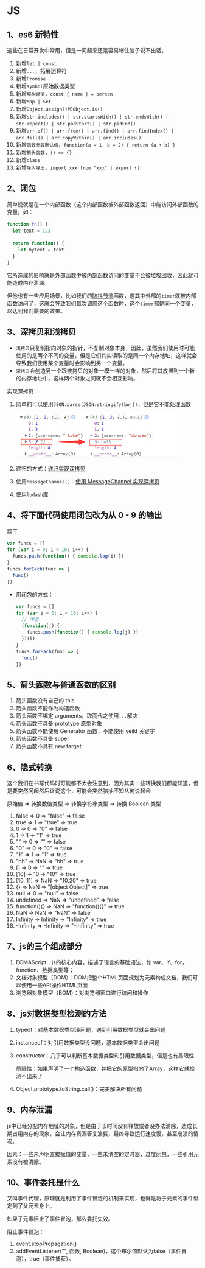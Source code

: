 # JS

## 1、es6 新特性

这些在日常开发中常用，但是一问起来还是容易堵住脑子说不出话。

1. 新增`let | const`
2. 新增`...`，拓展运算符
3. 新增`Promise`
4. 新增`symbol`原始数据类型
5. 新增`解构赋值`，`const { name } = person`
6. 新增`Map | Set`
7. 新增`Object.assign()`和`Object.is()`
8. 新增`str.includes() | str.startsWith() | str.endsWith() | str.repeat() | str.padStart() | str.padEnd()`
9. 新增`arr.of() | arr.from() | arr.find() | arr.findIndex() | arr.fill() | arr.copyWithin() | arr.includes() `
10. 新增`函数参数默认值`，`function(a = 1, b = 2) { return (a + b) }`
11. 新增`箭头函数`，`() => {}`
12. 新增`class`
13. 新增`导入导出`，`import xxx from "xxx" | export {}`

## 2、闭包

简单说就是在一个内部函数（这个内部函数被外部函数返回）中能访问外部函数的变量，如：

```js
function fn() {
  let text = 123
  
  return function() {
    let mytext = text
  }
}
```

它所造成的影响就是外部函数中被内部函数访问的变量不会被[垃圾回收](https://blog.csdn.net/weixin_50936255/article/details/118501200)，因此就可能造成内存泄漏。

但他也有一些应用场景，比如我们的[防抖节流](../js/js知识要点.md#防抖和节流)函数，这其中外部的`timer`就被内部函数访问了，这就会导致我们每次调用这个函数时，这个`timer`都是同一个变量，以达到我们需要的效果。

## 3、深拷贝和浅拷贝

- `浅拷贝`只复制指向对象的指针，不复制对象本身，因此，虽然我们使用时可能使用的是两个不同的变量，但是它们其实读取的是同一个内存地址，这样就会导致我们使用某个变量时会影响到另一个变量。
- `深拷贝`会创造另一个跟被拷贝的对象一模一样的对象，然后将其放置到一个新的内存地址中，这样两个对象之间就不会相互影响。

实现深拷贝：

1. 简单的可以使用`JSON.parse(JSON.stringify(boj))`，但是它不能处理函数

   ![64b5ca449b2bc91c9757d8e31c9214ec](./js.assets/64b5ca449b2bc91c9757d8e31c9214ec.jpeg)

2. 递归的方式：[递归实现深拷贝](../js/js方法.md#传统深克隆方法) 

3. 使用`MessageChannel()`：[使用 MessageChannel 实现深拷贝](../js/js方法.md#使用-messagechannel-方法) 

4. 使用`lodash`库

## 4、将下面代码使用闭包改为从 0 - 9 的输出

题干

```js
var funcs = []
for (var i = 0; i < 10; i++) {
  funcs.push(function() { console.log(i) })
}
funcs.forEach(func => {
  func()
})
```

- 用闭包的方式：

  ```js
  var funcs = []
  for (var i = 0; i < 10; i++) {
    // 闭包
    (function(j) {
      funcs.push(function() { console.log(j) })
    })(i)
  }
  funcs.forEach(func => {
    func()
  })
  ```

## 5、箭头函数与普通函数的区别

1. 箭头函数没有自己的 this
2. 箭头函数不能作为构造函数
3. 箭头函数不绑定 arguments，取而代之使用`...`解决
4. 箭头函数不具备 prototype 原型对象
5. 箭头函数不能使用 Generator 函数，不能使用 yeild 关键字
6. 箭头函数不具备 super
7. 箭头函数不具有 new.target

## 6、隐式转换

这个我们在书写代码时可能都不太会注意到，因为其实一些转换我们都能知道，但是要突然问起然后让说这个，可能会突然脑抽不知从何说起😢

原始值 => 转换数值类型 => 转换字符串类型 => 转换 Boolean 类型

1. false => 0 => "false" => false
2. true => 1 => "true" => true
3. 0 => 0 => "0" => false
4. 1 => 1 => "1" => true
5. "" => 0 => "" => false
6. "0" => 0 => "0" => false
7. "1" => 1 => "1" => true
8. "hh" => NaN => "hh" => true
9. [] => 0 => "" => true
10. [10] => 10 => "10" => true
11. [10, 11] => NaN => "10,20" => true
12. {} => NaN => "[object Object]" => true
13. null => 0 => "null" => false
14. undefined => NaN => "undefined" => false
15. function(){} => NaN => "function(){}" => true
16. NaN => NaN => "NaN" => false
17. Infinity => Infinity => "Infinity" => true
18. -Infinity => -Infinity => "-Infinity" => true

## 7、js的三个组成部分

1. ECMAScript：js的核心内容，描述了语言的基础语法，如 var、if、for，function、数据类型等；
2. 文档对象模型（DOM）：DOM把整个HTML页面规划为元素构成文档，我们可以使用一些API操作HTML页面
3. 浏览器对象模型（BOM）：对浏览器窗口进行访问和操作

## 8、js对数据类型检测的方法

1. typeof：对基本数据类型没问题，遇到引用数据类型就会出问题

2. instanceof：对引用数据类型没问题，基本数据类型会出问题

3. constructor：几乎可以判断基本数据类型和引用数据类型，但是也有局限性

   局限性：如果声明了一个构造函数，并把它的原型指向了Array，这样它就检测不出来了

4. Object.prototype.toString.call()：完美解决所有问题

## 9、内存泄漏

js中已经分配内存地址的对象，但是由于长时间没有释放或者没办法清除，造成长期占用内存的现象，会让内存资源答复浪费，最终导致运行速度慢，甚至崩溃的情况。

因素：一些未声明直接赋值的变量，一些未清空的定时器，过度闭包，一些引用元素没有被清除。

## 10、事件委托是什么

又叫事件代理，原理就是利用了事件冒泡的机制来实现，也就是将子元素的事件绑定到了父元素身上。

如果子元素阻止了事件冒泡，那么委托失效。

阻止事件冒泡：

1. event.stopPropagation()
2. addEventListener("", 函数, Boolean)，这个布尔值默认为false（事件冒泡），true（事件捕获）。

























